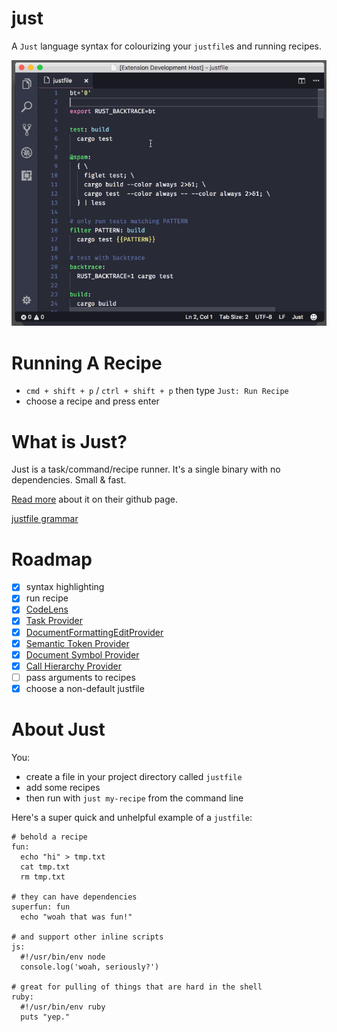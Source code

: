 # just

A `Just` language syntax for colourizing your `justfile`s and running recipes.

![Just in Code](images/just-demo.webp)

# Running A Recipe

* `cmd + shift + p` / `ctrl + shift + p` then type `Just: Run Recipe`
* choose a recipe and press enter

# What is Just?

Just is a task/command/recipe runner. It's a single binary with no dependencies. Small & fast.

[Read more](https://github.com/casey/just) about it on their github page.

[justfile grammar](https://github.com/casey/just/blob/master/GRAMMAR.md)

# Roadmap

* [x] syntax highlighting
* [x] run recipe
* [x] [CodeLens](https://code.visualstudio.com/api/references/vscode-api#CodeLensProvider)
* [x] [Task Provider](https://code.visualstudio.com/api/extension-guides/task-provider)
* [x] [DocumentFormattingEditProvider](https://code.visualstudio.com/api/references/vscode-api#DocumentFormattingEditProvider)
* [x] [Semantic Token Provider](https://code.visualstudio.com/api/references/vscode-api#DocumentSemanticTokensProvider)
* [x] [Document Symbol Provider](https://code.visualstudio.com/api/references/vscode-api#DocumentSymbolProvider)
* [x] [Call Hierarchy Provider](https://code.visualstudio.com/api/references/vscode-api#CallHierarchyProvider)
* [ ] pass arguments to recipes
* [x] choose a non-default justfile

# About Just

You:

* create a file in your project directory called `justfile`
* add some recipes
* then run with `just my-recipe` from the command line

Here's a super quick and unhelpful example of a `justfile`:

```just
# behold a recipe
fun:
  echo "hi" > tmp.txt
  cat tmp.txt
  rm tmp.txt

# they can have dependencies
superfun: fun
  echo "woah that was fun!"

# and support other inline scripts
js:
  #!/usr/bin/env node
  console.log('woah, seriously?')

# great for pulling of things that are hard in the shell
ruby:
  #!/usr/bin/env ruby
  puts "yep."
```
